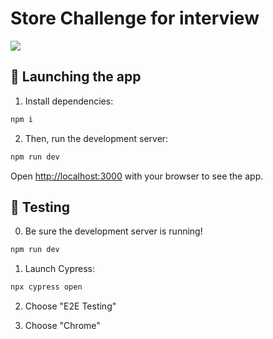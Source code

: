 # Store Challenge for interview

![](.github/demo.gif)

## 🚀 Launching the app

1. Install dependencies:

```bash
npm i
```

2. Then, run the development server:

```bash
npm run dev
```

Open [http://localhost:3000](http://localhost:3000) with your browser to see the app.

## 🤖 Testing

0. Be sure the development server is running!

```bash
npm run dev
```

1. Launch Cypress:

```bash
npx cypress open
```

2. Choose "E2E Testing"

3. Choose "Chrome"
